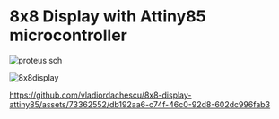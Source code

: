 # 8x8 Display with Attiny85 microcontroller
![proteus sch](https://github.com/vladiordachescu/8x8-display-attiny85/assets/73362552/fde339e0-1949-4f67-b5ed-ba1f48f3ebdb)

![8x8display](https://github.com/vladiordachescu/8x8-display-attiny85/assets/73362552/3df1bac2-a4ab-4d03-919e-94861e574b29)


https://github.com/vladiordachescu/8x8-display-attiny85/assets/73362552/db192aa6-c74f-46c0-92d8-602dc996fab3


